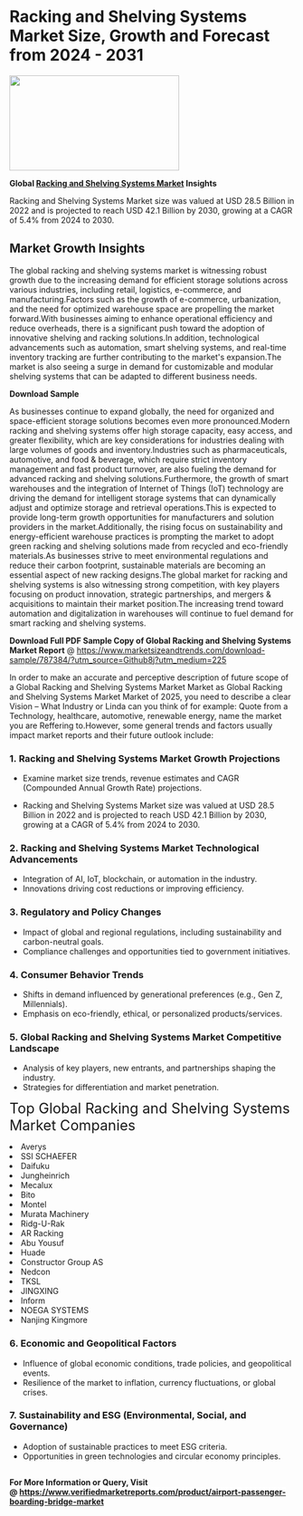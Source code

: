 <H1>Racking and Shelving Systems Market Size, Growth and Forecast from 2024 - 2031</H1><img class="aligncenter size-medium wp-image-584254" src="https://thirdeyenews.in/wp-content/uploads/2024/09/Global-Market-Research-300x168.jpeg" alt="" width="300" height="168" /><p><strong>Global&nbsp;<a href="https://www.marketsizeandtrends.com/download-sample/787384/?utm_source=Github8j?utm_medium=225">Racking and Shelving Systems Market</a> Insights</strong></p><p>Racking and Shelving Systems Market size was valued at USD 28.5 Billion in 2022 and is projected to reach USD 42.1 Billion by 2030, growing at a CAGR of 5.4% from 2024 to 2030.</p><p><h2>Market Growth Insights</h2> <p>The global racking and shelving systems market is witnessing robust growth due to the increasing demand for efficient storage solutions across various industries, including retail, logistics, e-commerce, and manufacturing.Factors such as the growth of e-commerce, urbanization, and the need for optimized warehouse space are propelling the market forward.With businesses aiming to enhance operational efficiency and reduce overheads, there is a significant push toward the adoption of innovative shelving and racking solutions.In addition, technological advancements such as automation, smart shelving systems, and real-time inventory tracking are further contributing to the market's expansion.The market is also seeing a surge in demand for customizable and modular shelving systems that can be adapted to different business needs.</p> <p><strong>Download Sample</strong></p> <p>As businesses continue to expand globally, the need for organized and space-efficient storage solutions becomes even more pronounced.Modern racking and shelving systems offer high storage capacity, easy access, and greater flexibility, which are key considerations for industries dealing with large volumes of goods and inventory.Industries such as pharmaceuticals, automotive, and food & beverage, which require strict inventory management and fast product turnover, are also fueling the demand for advanced racking and shelving solutions.Furthermore, the growth of smart warehouses and the integration of Internet of Things (IoT) technology are driving the demand for intelligent storage systems that can dynamically adjust and optimize storage and retrieval operations.This is expected to provide long-term growth opportunities for manufacturers and solution providers in the market.Additionally, the rising focus on sustainability and energy-efficient warehouse practices is prompting the market to adopt green racking and shelving solutions made from recycled and eco-friendly materials.As businesses strive to meet environmental regulations and reduce their carbon footprint, sustainable materials are becoming an essential aspect of new racking designs.The global market for racking and shelving systems is also witnessing strong competition, with key players focusing on product innovation, strategic partnerships, and mergers & acquisitions to maintain their market position.The increasing trend toward automation and digitalization in warehouses will continue to fuel demand for smart racking and shelving systems.<p><span class=""><strong>Download Full PDF Sample Copy of Global Racking and Shelving Systems Market Report</strong> @ <a href="https://www.marketsizeandtrends.com/download-sample/787384/?utm_source=Github8j?utm_medium=225" target="_blank">https://www.marketsizeandtrends.com/download-sample/787384/?utm_source=Github8j?utm_medium=225</a></span></p><p>In order to make an accurate and perceptive description of future scope of a Global&nbsp;Racking and Shelving Systems Market Market as Global&nbsp;Racking and Shelving Systems Market Market of 2025, you need to describe a clear Vision &ndash; What Industry or Linda can you think of for example: Quote from a Technology, healthcare, automotive, renewable energy, name the market you are Reffering to.However, some general trends and factors usually impact market reports and their future outlook include:</p><h3>1.&nbsp;<strong>Racking and Shelving Systems Market Growth Projections</strong></h3><ul><li>Examine market size trends, revenue estimates and CAGR (Compounded Annual Growth Rate) projections.</li><li><p>Racking and Shelving Systems Market size was valued at USD 28.5 Billion in 2022 and is projected to reach USD 42.1 Billion by 2030, growing at a CAGR of 5.4% from 2024 to 2030.</p></li></ul><h3>2.&nbsp;<strong>Racking and Shelving Systems Market Technological Advancements</strong></h3><ul><li>Integration of AI, IoT, blockchain, or automation in the industry.</li><li>Innovations driving cost reductions or improving efficiency.</li></ul><h3>3.&nbsp;<strong>Regulatory and Policy Changes</strong></h3><ul><li>Impact of global and regional regulations, including sustainability and carbon-neutral goals.</li><li>Compliance challenges and opportunities tied to government initiatives.</li></ul><h3>4.&nbsp;<strong>Consumer Behavior Trends</strong></h3><ul><li>Shifts in demand influenced by generational preferences (e.g., Gen Z, Millennials).</li><li>Emphasis on eco-friendly, ethical, or personalized products/services.</li></ul><h3>5.&nbsp;<strong>Global Racking and Shelving Systems Market Competitive Landscape</strong></h3><ul><li>Analysis of key players, new entrants, and partnerships shaping the industry.</li><li>Strategies for differentiation and market penetration.</li></ul><p data-pm-slice="1 1 []"><span style="color: inherit; font-family: inherit; font-size: 25px;">Top Global Racking and Shelving Systems Market Companies</span></p><div class="" data-test-id=""><p><li>Averys</li><li> SSI SCHAEFER</li><li> Daifuku</li><li> Jungheinrich</li><li> Mecalux</li><li> Bito</li><li> Montel</li><li> Murata Machinery</li><li> Ridg-U-Rak</li><li> AR Racking</li><li> Abu Yousuf</li><li> Huade</li><li> Constructor Group AS</li><li> Nedcon</li><li> TKSL</li><li> JINGXING</li><li> Inform</li><li> NOEGA SYSTEMS</li><li> Nanjing Kingmore</li></p></div><h3>6.&nbsp;<strong>Economic and Geopolitical Factors</strong></h3><ul><li>Influence of global economic conditions, trade policies, and geopolitical events.</li><li>Resilience of the market to inflation, currency fluctuations, or global crises.</li></ul><h3>7.&nbsp;<strong>Sustainability and ESG (Environmental, Social, and Governance)</strong></h3><ul><li>Adoption of sustainable practices to meet ESG criteria.</li><li>Opportunities in green technologies and circular economy principles.</li></ul><h2><strong style="font-size: 14px;">For More Information or Query, Visit @&nbsp;</strong><a style="background-color: #ffffff; font-size: 14px;" href="https://www.marketsizeandtrends.com/report/racking-and-shelving-systems-market/" target="_blank">https://www.verifiedmarketreports.com/product/airport-passenger-boarding-bridge-market</a></h2>